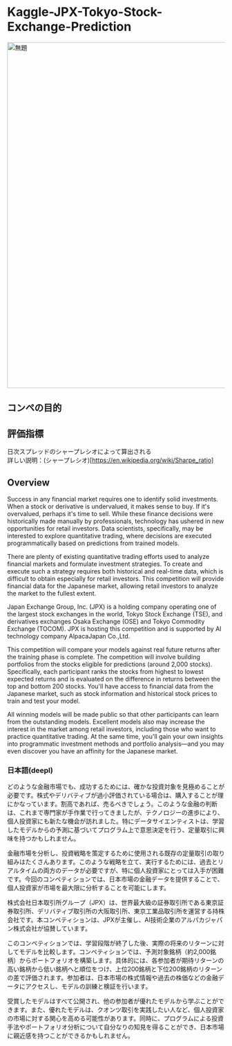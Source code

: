 # Kaggle-JPX-Tokyo-Stock-Exchange-Prediction
<img width="800" alt="無題" src="https://user-images.githubusercontent.com/58076642/168525518-08b5f01a-7fe4-4b2a-8121-4c9609383aff.png">  

## コンペの目的  

## 評価指標  
日次スプレッドのシャープレシオによって算出される  
詳しい説明：(シャープレシオ)[https://en.wikipedia.org/wiki/Sharpe_ratio]
## Overview
Success in any financial market requires one to identify solid investments. When a stock or derivative is undervalued, it makes sense to buy. If it's overvalued, perhaps it's time to sell. While these finance decisions were historically made manually by professionals, technology has ushered in new opportunities for retail investors. Data scientists, specifically, may be interested to explore quantitative trading, where decisions are executed programmatically based on predictions from trained models.

There are plenty of existing quantitative trading efforts used to analyze financial markets and formulate investment strategies. To create and execute such a strategy requires both historical and real-time data, which is difficult to obtain especially for retail investors. This competition will provide financial data for the Japanese market, allowing retail investors to analyze the market to the fullest extent.

Japan Exchange Group, Inc. (JPX) is a holding company operating one of the largest stock exchanges in the world, Tokyo Stock Exchange (TSE), and derivatives exchanges Osaka Exchange (OSE) and Tokyo Commodity Exchange (TOCOM). JPX is hosting this competition and is supported by AI technology company AlpacaJapan Co.,Ltd.

This competition will compare your models against real future returns after the training phase is complete. The competition will involve building portfolios from the stocks eligible for predictions (around 2,000 stocks). Specifically, each participant ranks the stocks from highest to lowest expected returns and is evaluated on the difference in returns between the top and bottom 200 stocks. You'll have access to financial data from the Japanese market, such as stock information and historical stock prices to train and test your model.

All winning models will be made public so that other participants can learn from the outstanding models. Excellent models also may increase the interest in the market among retail investors, including those who want to practice quantitative trading. At the same time, you'll gain your own insights into programmatic investment methods and portfolio analysis―and you may even discover you have an affinity for the Japanese market.  

### 日本語(deepl)  
どのような金融市場でも、成功するためには、確かな投資対象を見極めることが必要です。株式やデリバティブが過小評価されている場合は、購入することが理にかなっています。割高であれば、売るべきでしょう。このような金融の判断は、これまで専門家が手作業で行ってきましたが、テクノロジーの進歩により、個人投資家にも新たな機会が訪れました。特にデータサイエンティストは、学習したモデルからの予測に基づいてプログラム上で意思決定を行う、定量取引に興味を持つかもしれません。

金融市場を分析し、投資戦略を策定するために使用される既存の定量取引の取り組みはたくさんあります。このような戦略を立て、実行するためには、過去とリアルタイムの両方のデータが必要ですが、特に個人投資家にとっては入手が困難です。今回のコンペティションでは、日本市場の金融データを提供することで、個人投資家が市場を最大限に分析することを可能にします。

株式会社日本取引所グループ（JPX）は、世界最大級の証券取引所である東京証券取引所、デリバティブ取引所の大阪取引所、東京工業品取引所を運営する持株会社です。本コンペティションは、JPXが主催し、AI技術企業のアルパカジャパン株式会社が協賛しています。

このコンペティションでは、学習段階が終了した後、実際の将来のリターンに対してモデルを比較します。コンペティションでは、予測対象銘柄（約2,000銘柄）からポートフォリオを構築します。具体的には、各参加者が期待リターンの高い銘柄から低い銘柄へと順位をつけ、上位200銘柄と下位200銘柄のリターンの差で評価されます。参加者は、日本市場の株式情報や過去の株価などの金融データにアクセスし、モデルの訓練と検証を行います。

受賞したモデルはすべて公開され、他の参加者が優れたモデルから学ぶことができます。また、優れたモデルは、クオンツ取引を実践したい人など、個人投資家の市場に対する関心を高める可能性があります。同時に、プログラムによる投資手法やポートフォリオ分析について自分なりの知見を得ることができ、日本市場に親近感を持つことができるかもしれません。  

